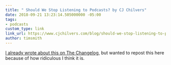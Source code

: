 ```yaml
---
title: " Should We Stop Listening to Podcasts? by CJ Chilvers"
date: 2018-09-21 13:23:14.505000000 -05:00
tags:
- podcasts
custom_type: link
link_url: https://www.cjchilvers.com/blog/should-we-stop-listening-to-podcasts
author: timsmith
---
```


[I already wrote about this on The Changelog](https://changelog.com/news/should-we-stop-listening-to-podcasts-5O98), but wanted to repost this here because of how ridiculous I think it is.
